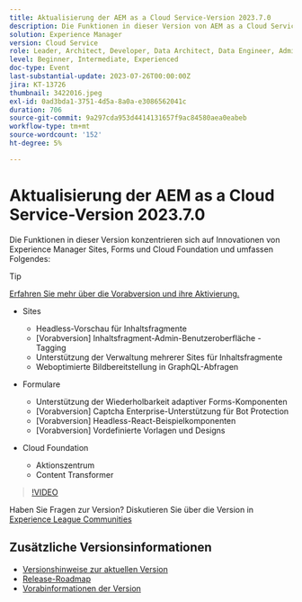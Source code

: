 ```yaml
---
title: Aktualisierung der AEM as a Cloud Service-Version 2023.7.0
description: Die Funktionen in dieser Version von AEM as a Cloud Service konzentrieren sich auf Innovationen in Experience Manager Sites, Forms und Cloud Foundation.
solution: Experience Manager
version: Cloud Service
role: Leader, Architect, Developer, Data Architect, Data Engineer, Admin, User
level: Beginner, Intermediate, Experienced
doc-type: Event
last-substantial-update: 2023-07-26T00:00:00Z
jira: KT-13726
thumbnail: 3422016.jpeg
exl-id: 0ad3bda1-3751-4d5a-8a0a-e3086562041c
duration: 706
source-git-commit: 9a297cda953d4414131657f9ac84580aea0eabeb
workflow-type: tm+mt
source-wordcount: '152'
ht-degree: 5%

---
```


# Aktualisierung der AEM as a Cloud Service-Version 2023.7.0

Die Funktionen in dieser Version konzentrieren sich auf Innovationen von Experience Manager Sites, Forms und Cloud Foundation und umfassen Folgendes:

>[!TIP]
>
>[Erfahren Sie mehr über die Vorabversion und ihre Aktivierung.](https://experienceleague.adobe.com/docs/experience-manager-cloud-service/content/release-notes/prerelease.html)

* Sites
   * Headless-Vorschau für Inhaltsfragmente
   * [Vorabversion] Inhaltsfragment-Admin-Benutzeroberfläche - Tagging
   * Unterstützung der Verwaltung mehrerer Sites für Inhaltsfragmente
   * Weboptimierte Bildbereitstellung in GraphQL-Abfragen

* Formulare
   * Unterstützung der Wiederholbarkeit adaptiver Forms-Komponenten
   * [Vorabversion] Captcha Enterprise-Unterstützung für Bot Protection
   * [Vorabversion] Headless-React-Beispielkomponenten
   * [Vorabversion] Vordefinierte Vorlagen und Designs

* Cloud Foundation
   * Aktionszentrum
   * Content Transformer

>[!VIDEO](https://video.tv.adobe.com/v/3422016/?learn=on)


Haben Sie Fragen zur Version?  Diskutieren Sie über die Version in [Experience League Communities](https://adobe.ly/3Y6CC6J)

## Zusätzliche Versionsinformationen

* [Versionshinweise zur aktuellen Version](https://experienceleague.adobe.com/docs/experience-manager-cloud-service/content/release-notes/home.html?lang=de)
* [Release-Roadmap](https://experienceleague.adobe.com/docs/experience-manager-release-information/aem-release-updates/update-releases-roadmap.html?lang=de)
* [Vorabinformationen der Version](https://experienceleague.adobe.com/docs/experience-manager-cloud-service/content/release-notes/prerelease.html)
